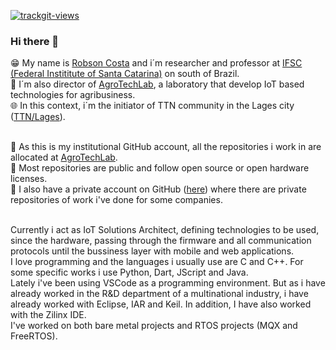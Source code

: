 <a href="https://trackgit.com"><img src="https://us-central1-trackgit-analytics.cloudfunctions.net/token/ping/ltm72fw3z6ezakq6nolt" alt="trackgit-views" /></a>

### Hi there 👋

😁 My name is [Robson Costa](https://www.linkedin.com/in/robson-costa-68057055/) and i´m researcher and professor at [IFSC (Federal Instititute of Santa Catarina)](https://www.ifsc.edu.br) on south of Brazil.<br>
🏫 I´m also director of [AgroTechLab](https://agrotechlab.lages.ifsc.edu.br), a laboratory that develop IoT based technologies for agribusiness.<br>
🌐 In this context, i´m the initiator of TTN community in the Lages city ([TTN/Lages](https://www.thethingsnetwork.org/community/lages/)).<br><br>

🌱 As this is my institutional GitHub account, all the repositories i work in are allocated at [AgroTechLab](https://github.com/AgroTechLab-IFSC).<br>
👯 Most repositories are public and follow open source or open hardware licenses.<br>
🏢 I also have a private account on GitHub ([here](https://github.com/robson-costa)) where there are private repositories of work i've done for some companies.<br><br>

Currently i act as IoT Solutions Architect, defining technologies to be used, since the hardware, passing through the firmware and all communication protocols until the bussiness layer with mobile and web applications.<br>
I love programming and the languages ​i usually use are C and C++. For some specific works i use Python, Dart, JScript and Java.<br>
Lately i've been using VSCode as a programming environment. But as i have already worked in the R&D department of a multinational industry, i have already worked with Eclipse, IAR and Keil. In addition, I have also worked with the Zilinx IDE.<br>
I've worked on both bare metal projects and RTOS projects (MQX and FreeRTOS).
